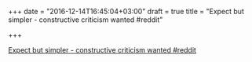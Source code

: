 +++
date = "2016-12-14T16:45:04+03:00"
draft = true
title = "Expect but simpler - constructive criticism wanted  #reddit"

+++

<p><a href="https://t.co/xfv0xNtTiu">Expect but simpler - constructive criticism wanted  #reddit</a></p>
